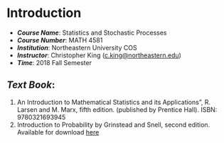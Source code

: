 # Introduction

- ***Course Name***: Statistics and Stochastic Processes
- ***Course Number***: MATH 4581
- ***Institution***: Northeastern University COS
- ***Instructor***: Christopher King (c.king@northeastern.edu)
- ***Time***: 2018 Fall Semester
## ***Text Book***: 
1. An Introduction to Mathematical Statistics and its Applications”, R. Larsen and M. Marx, fifth edition. (published
by Prentice Hall). ISBN: 9780321693945
2. Introduction to Probability by Grinstead and Snell, second edition. Available for download [here](http://www.dartmouth.edu/~chance/teaching_aids/books_articles/probability_book/book.html)
